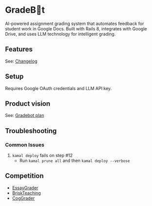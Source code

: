 # GradeB🤖t

AI-powered assignment grading system that automates feedback for student work in Google Docs. Built with Rails 8, integrates with Google Drive, and uses LLM technology for intelligent grading.

## Features
See: [Changelog](/docs/changelog.md)

## Setup
Requires Google OAuth credentials and LLM API key.

## Product vision
See: [Gradebot plan](/docs/plan.md)

## Troubleshooting

### Common Issues

1. `kamal deploy` fails on step #12
   - Run `kamal prune all` and then `kamal deploy --verbose` 
   
## Competition 
- [EssayGrader](https://www.essaygrader.ai/)
- [BriskTeaching](https://www.briskteaching.com/)
- [CogGrader](https://cograder.com/)